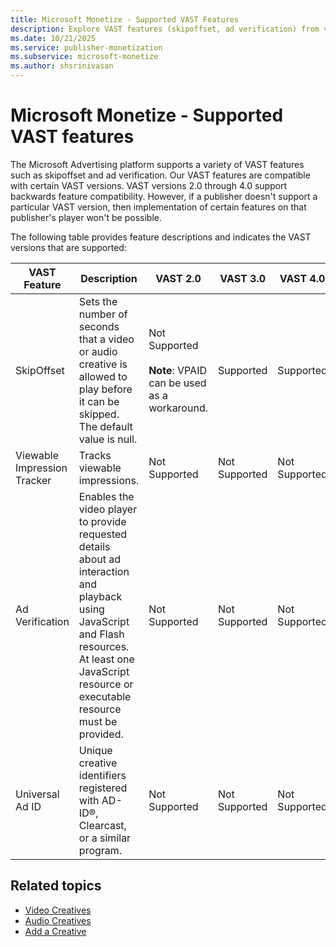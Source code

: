 ```yaml
---
title: Microsoft Monetize - Supported VAST Features
description: Explore VAST features (skipoffset, ad verification) from versions 2.0 to 4.0. Implementations vary based on publisher support.
ms.date: 10/21/2025
ms.service: publisher-monetization
ms.subservice: microsoft-monetize
ms.author: shsrinivasan
---
```


# Microsoft Monetize - Supported VAST features

The Microsoft Advertising platform supports a variety of VAST features such as skipoffset and ad verification. Our VAST features are compatible with certain VAST versions. VAST versions 2.0 through 4.0 support backwards feature compatibility. However, if a publisher doesn't support a particular VAST version, then implementation of certain features on that publisher's player won't be possible.

The following table provides feature descriptions and indicates the VAST versions that are supported:

| VAST Feature | Description | VAST 2.0 | VAST 3.0 | VAST 4.0 | VAST 4.1 | VAST 4.2 |
|---|---|---|---|---|---|---|
| SkipOffset | Sets the number of seconds that a video or audio creative is allowed to play before it can be skipped. The default value is null. | Not Supported<br><br>**Note**: VPAID can be used as a workaround. | Supported | Supported | Supported | Supported |
| Viewable Impression Tracker | Tracks viewable impressions. | Not Supported | Not Supported | Not Supported | Supported | Supported |
| Ad Verification | Enables the video player to provide requested details about ad interaction and playback using JavaScript and Flash resources. At least one JavaScript resource or executable resource must be provided. | Not Supported | Not Supported | Not Supported | Supported | Supported |
| Universal Ad ID | Unique creative identifiers registered with AD-ID®, Clearcast, or a similar program. | Not Supported | Not Supported | Not Supported | Supported<br><br>**Note**: Only one universal ad ID is supported. | Supported<br><br>**Note**: Multiple universal ad IDs are supported. |

## Related topics

- [Video Creatives](video-creatives.md)
- [Audio Creatives](audio-creatives.md)
- [Add a Creative](add-a-creative.md)
